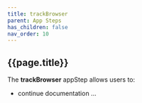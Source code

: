 ```yaml
---
title: trackBrowser
parent: App Steps
has_children: false
nav_order: 10
---
```


## {{page.title}}

The **trackBrowser** appStep allows users to:

- continue documentation ...
